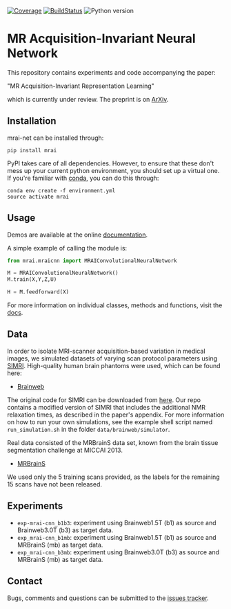 [![Coverage](https://scrutinizer-ci.com/g/wmkouw/mrai-net/badges/coverage.png?b=master)](https://scrutinizer-ci.com/g/wmkouw/mrai-net/statistics/)
[![BuildStatus](https://travis-ci.org/wmkouw/mrai-net.svg?branch=master)](https://travis-ci.org/wmkouw/mrai-net)
![Python version](https://img.shields.io/badge/python-3.5%2C%203.6-blue.svg)

# MR Acquisition-Invariant Neural Network

This repository contains experiments and code accompanying the paper:

"MR Acquisition-Invariant Representation Learning"

which is currently under review. The preprint is on [ArXiv](https://arxiv.org/abs/1709.07944).

## Installation

mrai-net can be installed through:
```shell
pip install mrai
```

PyPI takes care of all dependencies. However, to ensure that these don't mess up your current python environment, you should set up a virtual one. If you're familiar with [conda](https://conda.io/docs/), you can do this through:
```
conda env create -f environment.yml
source activate mrai
```

## Usage

Demos are available at the online [documentation]().

A simple example of calling the module is:
```python
from mrai.mraicnn import MRAIConvolutionalNeuralNetwork

M = MRAIConvolutionalNeuralNetwork()
M.train(X,Y,Z,U)

H = M.feedforward(X)
```

For more information on individual classes, methods and functions, visit the [docs]().

## Data

In order to isolate MRI-scanner acquisition-based variation in medical images, we simulated datasets of varying scan protocol parameters using [SIMRI](https://www.ncbi.nlm.nih.gov/pubmed/15705518). High-quality human brain phantoms were used, which can be found here:
- [Brainweb](http://brainweb.bic.mni.mcgill.ca/)


The original code for SIMRI can be downloaded from [here](https://sourceforge.net/projects/simri/). Our repo contains a modified version of SIMRI that includes the additional NMR relaxation times, as described in the paper's appendix. For more information on how to run your own simulations, see the example shell script named `run_simulation.sh` in the folder `data/brainweb/simulator`.

Real data consisted of the MRBrainS data set, known from the brain tissue segmentation challenge at MICCAI 2013.
- [MRBrainS](http://mrbrains13.isi.uu.nl/)

We used only the 5 training scans provided, as the labels for the remaining 15 scans have not been released.

## Experiments

- `exp-mrai-cnn_b1b3`: experiment using Brainweb1.5T (b1) as source and Brainweb3.0T (b3) as target data.
- `exp_mrai-cnn_b1mb`: experiment using Brainweb1.5T (b1) as source and MRBrainS (mb) as target data.
- `exp_mrai-cnn_b3mb`: experiment using Brainweb3.0T (b3) as source and MRBrainS (mb) as target data.

## Contact
Bugs, comments and questions can be submitted to the [issues tracker](https://github.com/wmkouw/mrai-net/issues).
